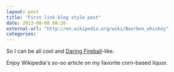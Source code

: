 ```yaml
---
layout: post
title: "First link-blog style post"
date: 2013-08-08 08:26
external-url: "http://en.wikipedia.org/wiki/Bourbon_whiskey"
categories:
---
```


So I can be all cool and [Daring Fireball][1]-like.

Enjoy Wikipedia's so-so article on my favorite corn-based liquor.


[1]: http://daringfireball.net/